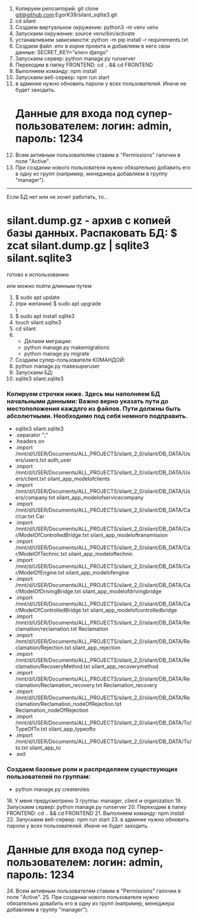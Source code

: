 1. Копируем репозиторий:
   git clone git@github.com:EgorK39/silant_sqlite3.git
2. cd silant
3. Создаем виртуальное окружение:
   python3 -m venv venv
4. Запускаем окружение:
   source venv/bin/activate
5. устанавливаем зависимости:
   python -m pip install -r requirements.txt
6. Создаем файл .env в корне проекта и добавляем в него свои данные:
   SECRET_KEY="ключ django"
7. Запускаем сервер:
   python manage.py runserver
8. Переходим в папку FRONTEND:
   cd .. && cd FRONTEND
9. Выполняем команду:
   npm install
10. Запускаем веб-сервер:
    npm run start
11. в админке нужно обновить пароли у всех пользователей. Иначе не будет заходить.
    <h1>Данные для входа под супер-пользователем: логин: admin, пароль: 1234</h1>
12. Всем активным пользователям ставим в "Permissions" галочки в поле "Active".
13. При создании нового пользователя нужно обязательно добавить его в одну из групп (например, менеджера добавляем в
    группу "manager").

<hr>
Если БД нет или не хочет работать, то...
<h1>silant.dump.gz - архив с копией базы данных. Распаковать БД:  $ zcat silant.dump.gz | sqlite3 silant.sqlite3</h1>
<p>готово к использованию</p>
<p>или можно пойти длинным путем</p>
<ol>
<li>$ sudo apt update</li>
<li>(при желании) $ sudo apt upgrade</li>\
<li>$ sudo apt install sqlite3</li>
<li>touch silant.sqlite3</li>
<li>cd silant</li>
<li>
<ul>
<li>Делаем миграции:</li>
    <li>python manage.py makemigrations</li>
    <li>python manage.py migrate</li>
    </ul>
</li>
    <li>Создаем супер-пользователя КОМАНДОЙ:</li>
    <li>python manage.py makesuperuser</li>
<li>Запускаем БД:</li>
<li>sqlite3 silant.sqlite3</li>
</ol> 
<h3>Копируем строчки ниже. Здесь мы наполняем БД начальными данными:
    Важно верно указать пути до местоположения каждлго из файлов. Пути должны быть абсолютными. Необходимо под себя
    немного подправить.</h3>

<ul>
<li>sqlite3 silant.sqlite3</li>
<li>.separator ";"</li>
<li>.headers on</li>
<li>.import /mnt/d/USER/Documents/ALL_PROJECTS/silant_2_0/silant/DB_DATA/Users/users.txt auth_user</li>
<li>.import /mnt/d/USER/Documents/ALL_PROJECTS/silant_2_0/silant/DB_DATA/Users/client.txt silant_app_modelofclients</li>
<li>.import /mnt/d/USER/Documents/ALL_PROJECTS/silant_2_0/silant/DB_DATA/Users/company.txt silant_app_modelofservicecompany</li>
<li>.import /mnt/d/USER/Documents/ALL_PROJECTS/silant_2_0/silant/DB_DATA/Car/car.txt Car</li>
<li>.import /mnt/d/USER/Documents/ALL_PROJECTS/silant_2_0/silant/DB_DATA/Car/ModelOfControlledBridge.txt silant_app_modeloftransmission</li>
<li>.import /mnt/d/USER/Documents/ALL_PROJECTS/silant_2_0/silant/DB_DATA/Car/ModelOfTechnic.txt silant_app_modeloftechnic</li>
<li>.import /mnt/d/USER/Documents/ALL_PROJECTS/silant_2_0/silant/DB_DATA/Car/ModelOfEngine.txt silant_app_modelofengine</li>
<li>.import /mnt/d/USER/Documents/ALL_PROJECTS/silant_2_0/silant/DB_DATA/Car/ModelOfDrivingBridge.txt silant_app_modelofdrivingbridge</li>
<li>.import /mnt/d/USER/Documents/ALL_PROJECTS/silant_2_0/silant/DB_DATA/Car/ModelOfControlledBridge.txt silant_app_modelofcontrolledbridge</li>
<li>.import /mnt/d/USER/Documents/ALL_PROJECTS/silant_2_0/silant/DB_DATA/Reclamation/reclamation.txt Reclamation</li>
<li>.import /mnt/d/USER/Documents/ALL_PROJECTS/silant_2_0/silant/DB_DATA/Reclamation/Rejection.txt silant_app_rejection</li>
<li>.import /mnt/d/USER/Documents/ALL_PROJECTS/silant_2_0/silant/DB_DATA/Reclamation/RecoveryMethod.txt silant_app_recoverymethod</li>
<li>.import /mnt/d/USER/Documents/ALL_PROJECTS/silant_2_0/silant/DB_DATA/Reclamation/Reclamation_recovery.txt Reclamation_recovery</li>
<li>.import /mnt/d/USER/Documents/ALL_PROJECTS/silant_2_0/silant/DB_DATA/Reclamation/Reclamation_nodeOfRejection.txt Reclamation_nodeOfRejection</li>
<li>.import /mnt/d/USER/Documents/ALL_PROJECTS/silant_2_0/silant/DB_DATA/To/TypeOfTo.txt silant_app_typeofto</li>
<li>.import /mnt/d/USER/Documents/ALL_PROJECTS/silant_2_0/silant/DB_DATA/To/to.txt silant_app_to</li>
<li>.exit</li>
</ul>
<h3>Создаем базовые роли и распределяем существующих пользователей по группам:</h3>

<ul>
<li>python manage.py createroles</li>
</ul>
18. У меня предусмотрено 3 группы: manager, client и organization
19. Запускаем сервер:
    python manage.py runserver
20. Переходим в папку FRONTEND:
    cd .. && cd FRONTEND
21. Выполняем команду:
    npm install
22. Запускаем веб-сервер:
    npm run start
23. в админке нужно обновить пароли у всех пользователей. Иначе не будет заходить.
    <h1>Данные для входа под супер-пользователем: логин: admin, пароль: 1234</h1>
24. Всем активным пользователям ставим в "Permissions" галочки в поле "Active".
25. При создании нового пользователя нужно обязательно довабить его в одну из групп (например, менеджера добавляем в группу "manager").




